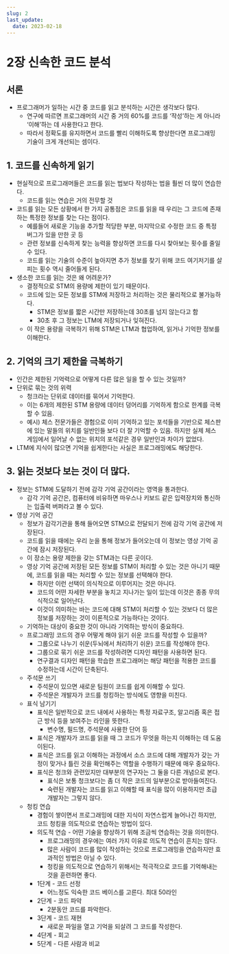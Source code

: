 ```yaml
---
slug: 2
last_update:
  date: 2023-02-18
---
```


# 2장 신속한 코드 분석

## 서론

- 프로그래머가 일하는 시간 중 코드를 읽고 분석하는 시간은 생각보다 많다.
  - 연구에 따르면 프로그래머의 시간 중 거의 60%를 코드를 ‘작성’하는 게 아니라 ‘이해’하는 데 사용한다고 한다.
  - 따라서 정확도를 유지하면서 코드를 빨리 이해하도록 향상한다면 프로그래밍 기술이 크게 개선되는 셈이다.

## 1. 코드를 신속하게 읽기

- 현실적으로 프로그래머들은 코드를 읽는 법보다 작성하는 법을 훨씬 더 많이 연습한다.
  - 코드를 읽는 연습은 거의 전무할 것
- 코드를 읽는 모든 상황에서 한 가지 공통점은 코드를 읽을 때 우리는 그 코드에 존재하는 특정한 정보를 찾는 다는 점이다.
  - 예를들어 새로운 기능을 추가할 적당한 부분, 마지막으로 수정한 코드 중 특정 버그가 있을 만한 곳 등
  - 관련 정보를 신속하게 찾는 능력을 향상하면 코드를 다시 찾아보는 횟수를 줄일 수 있다.
  - 코드를 읽는 기술의 수준이 높아지면 추가 정보를 찾기 위해 코드 여기저기를 살피는 횟수 역시 줄어들게 된다.
- 생소한 코드를 읽는 것은 왜 어려운가?
  - 결정적으로 STM의 용량에 제한이 있기 때문이다.
  - 코드에 있는 모든 정보를 STM에 저장하고 처리하는 것은 물리적으로 불가능하다.
    - STM은 정보를 짧은 시간만 저장하는데 30초를 넘지 않는다고 함
    - 30초 후 그 정보는 LTM에 저장되거나 잊혀진다.
  - 이 작은 용량을 극복하기 위해 STM은 LTM과 협업하여, 읽거나 기억한 정보를 이해한다.

## 2. 기억의 크기 제한을 극복하기

- 인간은 제한된 기억력으로 어떻게 다른 많은 일을 할 수 있는 것일까?
- 단위로 묶는 것의 위력
  - 청크라는 단위로 데이터를 묶어서 기억한다.
  - 이는 6개의 제한된 STM 용량에 데이터 덩어리를 기억하게 함으로 한계를 극복할 수 있음.
  - 예시) 체스 전문가들은 경험으로 이미 기억하고 있는 포석들을 기반으로 체스판에 있는 말들의 위치를 일반인들 보다 더 잘 기억할 수 있음. 하지만 실제 체스 게임에서 일어날 수 없는 위치의 포석같은 경우 일반인과 차이가 없었다.
- LTM에 지식이 많으면 기억을 쉽게한다는 사실은 프로그래밍에도 해당한다.

## 3. 읽는 것보다 보는 것이 더 많다.

- 정보는 STM에 도달하기 전에 감각 기억 공간이라는 영역을 통과한다.
  - 감각 기억 공간은, 컴퓨터에 비유하면 마우스나 키보드 같은 입력장치와 통신하는 입출력 버퍼라고 볼 수 있다.
- 영상 기억 공간
  - 정보가 감각기관을 통해 들어오면 STM으로 전달되기 전에 감각 기억 공간에 저장된다.
  - 코드를 읽을 때에는 우리 눈을 통해 정보가 들어오는데 이 정보는 영상 기억 공간에 잠시 저장된다.
  - 이 장소는 용량 제한을 갖는 STM과는 다른 곳이다.
  - 영상 기억 공간에 저장된 모든 정보를 STM이 처리할 수 있는 것은 아니기 때문에, 코드를 읽을 때는 처리할 수 있는 정보를 선택해야 한다.
    - 하지만 이런 선택이 의식적으로 이루어지는 것은 아니다.
    - 코드의 어떤 자세한 부분을 놓치고 지나가는 일이 있는데 이것은 종종 무의식적으로 일어난다.
    - 이것이 의미하는 바는 코드에 대해 STM이 처리할 수 있는 것보다 더 많은 정보를 저장하는 것이 이론적으로 가능하다는 것이다.
  - 기억하는 대상이 중요한 것이 아니라 기억하는 방식이 중요하다.
  - 프로그래밍 코드의 경우 어떻게 해야 읽기 쉬운 코드를 작성할 수 있을까?
    - 그룹으로 나누기 쉬운(두뇌에서 처리하기 쉬운) 코드를 작성해야 한다.
    - 그룹으로 묶기 쉬운 코드를 작성하려면 디자인 패턴을 사용하면 된다.
    - 연구결과 디자인 패턴을 학습한 프로그래머는 해당 패턴을 적용한 코드를 수정하는데 시간이 단축된다.
  - 주석문 쓰기
    - 주석문이 있으면 새로운 팀원이 코드를 쉽게 이해할 수 있다.
    - 주석문은 개발자가 코드를 청킹하는 방식에도 영향을 미친다.
  - 표식 남기기
    - 표식은 일반적으로 코드 내에서 사용하는 특정 자료구조, 알고리즘 혹은 접근 방식 등을 보여주는 라인을 뜻한다.
      - 변수명, 필드명, 주석문에 사용한 단어 등
    - 표식은 개발자가 코드를 읽을 때 그 코드가 무엇을 하는지 이해하는 데 도움이된다.
    - 표식은 코드를 읽고 이해하는 과정에서 소스 코드에 대해 개발자가 갖는 가정이 맞거나 틀린 것을 확인해주는 역할을 수행하기 때문에 매우 중요하다.
    - 표식은 청크와 관련있지만 대부분의 연구자는 그 둘을 다른 개념으로 본다.
      - 표식은 보통 청크보다는 좀 더 작은 코드의 일부분으로 받아들여진다.
      - 숙련된 개발자는 코드를 읽고 이해할 때 표식을 많이 이용하지만 초급 개발자는 그렇지 않다.
  - 청킹 연습
    - 경험이 쌓이면서 프로그래밍에 대한 지식이 자연스럽게 늘어나긴 하지만, 코드 청킹을 의도적으로 연습하는 방법이 있다.
    - 의도적 연습 - 어떤 기술을 향상하기 위해 조금씩 연습하는 것을 의미한다.
      - 프로그래밍의 경우에는 여러 가지 이유로 의도적 연습이 흔치는 않다.
      - 많은 사람이 코드를 많이 작성하는 것으로 프로그래밍을 연습하지만 효과적인 방법은 아닐 수 있다.
      - 청킹을 의도적으로 연습하기 위해서는 적극적으로 코드를 기억해내는 것을 훈련하면 좋다.
    - 1단계 - 코드 선정
      - 어느정도 익숙한 코드 베이스를 고른다. 최대 50라인
    - 2단계 - 코드 파악
      - 2분동안 코드를 파악한다.
    - 3단계 - 코드 재현
      - 새로운 파일을 열고 기억을 되살려 그 코드를 작성한다.
    - 4단계 - 회고
    - 5단계 - 다른 사람과 비교
